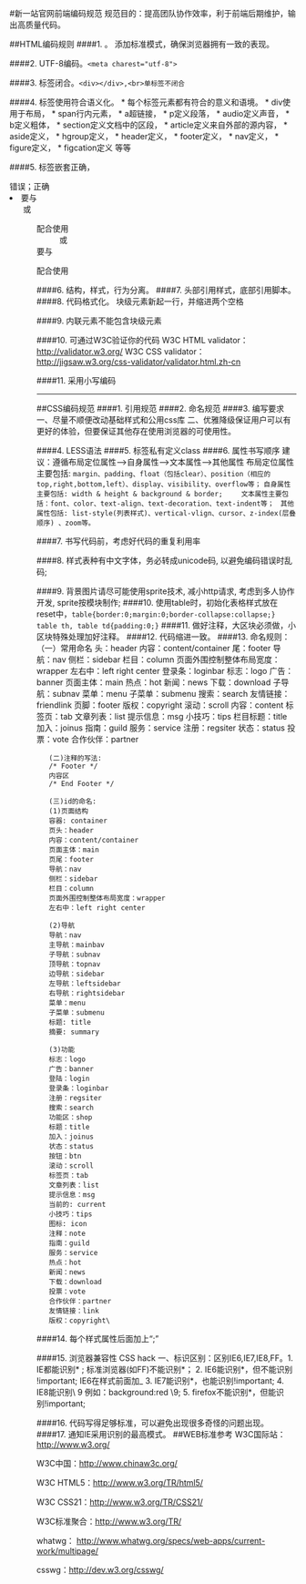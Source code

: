 #新一站官网前端编码规范
 规范目的：提高团队协作效率，利于前端后期维护，输出高质量代码。

##HTML编码规则
####1. <!DOCTYPE html>。
      添加标准模式，确保浏览器拥有一致的表现。
      
####2. UTF-8编码。`<meta charest="utf-8">`

####3. 标签闭合。`<div></div>,<br>单标签不闭合`

####4. 标签使用符合语义化。
      *  每个标签元素都有符合的意义和语境。
      *  div使用于布局，
      *  span行内元素，
      *  a超链接，
      *  p定义段落，
      *  audio定义声音，
      *  b定义粗体，
      *  section定义文档中的区段，
      *  article定义来自外部的源内容，
      *  aside定义，
      *  hgroup定义，
      *  header定义，
      *  footer定义，
      *  nav定义，
      *  figure定义，
      *  figcation定义 等等 
        
        
####5. 标签嵌套正确，
      <a><div></div></a>错误；<a><span></span></a>正确
      <li>要与<ul>或<ol>配合使用
      <dd>或<dt>要与<dl>配合使用
      
####6. 结构，样式，行为分离。
####7. 头部引用样式，底部引用脚本。
####8. 代码格式化。
      块级元素新起一行，并缩进两个空格
      
####9. 内联元素不能包含块级元素

####10. 可通过W3C验证你的代码
       W3C HTML validator：http://validator.w3.org/
       W3C CSS validator：http://jigsaw.w3.org/css-validator/validator.html.zh-cn
       
####11. 采用小写编码      

---

##CSS编码规范
####1. 引用规范
####2. 命名规范
####3. 编写要求
      一、尽量不顺便改动基础样式和公用css库
      二、优雅降级保证用户可以有更好的体验，但要保证其他存在使用浏览器的可使用性。

####4. LESS语法
####5. 标签私有定义class
####6. 属性书写顺序 
      建议：遵循布局定位属性–>自身属性–>文本属性–>其他属性
      布局定位属性主要包括: `margin、padding、float（包括clear）、position（相应的       top,right,bottom,left）、display、visibility、overflow等；`
      `自身属性主要包括: width & height & background & border;    `             `文本属性主要包括：font、color、text-align、text-decoration、text-indent等；`
     ` 其他属性包括: list-style(列表样式)、vertical-vlign、cursor、z-index(层叠顺序) 、zoom等。`
      
####7. 书写代码前，考虑好代码的重复利用率

####8. 样式表种有中文字体，务必转成unicode码, 以避免编码错误时乱码;

####9. 背景图片请尽可能使用sprite技术, 减小http请求, 考虑到多人协作开发, sprite按模块制作;
####10. 使用table时，初始化表格样式放在reset中，`table{border:0;margin:0;border-collapse:collapse;} table th, table td{padding:0;}`
####11. 做好注释，大区块必须做，小区块特殊处理加好注释。
####12. 代码缩进一致。
####13. 命名规则：
      （一）常用命名
       头：header
       内容：content/container
       尾：footer
       导航：nav
       侧栏：sidebar
       栏目：column
       页面外围控制整体布局宽度：wrapper
       左右中：left right center
       登录条：loginbar
       标志：logo
       广告：banner
       页面主体：main
       热点：hot
       新闻：news
       下载：download
       子导航：subnav
       菜单：menu
       子菜单：submenu
       搜索：search
       友情链接：friendlink
       页脚：footer
       版权：copyright
       滚动：scroll
       内容：content
       标签页：tab
       文章列表：list
       提示信息：msg
       小技巧：tips
       栏目标题：title
       加入：joinus
       指南：guild
       服务：service
       注册：regsiter
       状态：status
       投票：vote
       合作伙伴：partner
       
       (二)注释的写法:
       /* Footer */
       内容区
       /* End Footer */
       
       (三)id的命名:
       (1)页面结构
       容器: container
       页头：header
       内容：content/container
       页面主体：main
       页尾：footer
       导航：nav
       侧栏：sidebar
       栏目：column
       页面外围控制整体布局宽度：wrapper
       左右中：left right center
      
       (2)导航
       导航：nav
       主导航：mainbav
       子导航：subnav
       顶导航：topnav
       边导航：sidebar
       左导航：leftsidebar
       右导航：rightsidebar
       菜单：menu
       子菜单：submenu
       标题: title
       摘要: summary
      
       (3)功能
       标志：logo
       广告：banner
       登陆：login
       登录条：loginbar
       注册：regsiter
       搜索：search
       功能区：shop
       标题：title
       加入：joinus
       状态：status
       按钮：btn
       滚动：scroll
       标签页：tab
       文章列表：list
       提示信息：msg
       当前的: current
       小技巧：tips
       图标: icon
       注释：note
       指南：guild
       服务：service
       热点：hot
       新闻：news
       下载：download
       投票：vote
       合作伙伴：partner
       友情链接：link
       版权：copyright\

####14. 每个样式属性后面加上“;”

####15. 浏览器兼容性 CSS hack
       一、标识区别：区别IE6,IE7,IE8,FF。1. IE都能识别* ; 标准浏览器(如FF)不能识别*；
       2. IE6能识别*，但不能识别 !important; IE6在样式前面加_
       3. IE7能识别*，也能识别!important;
       4. IE8能识别\ 9 例如：background:red \9;
       5. firefox不能识别*，但能识别!important;
       
####16. 代码写得足够标准，可以避免出现很多奇怪的问题出现。
####17. 通知IE采用识别的最高模式。
       <meta http-equiv="X-UA-Compatible" content="IE=Edge">
##WEB标准参考
  W3C国际站：http://www.w3.org/
  
  W3C中国：http://www.chinaw3c.org/
  
  W3C HTML5：http://www.w3.org/TR/html5/
  
  W3C CSS21：http://www.w3.org/TR/CSS21/
  
  W3C标准聚合：http://www.w3.org/TR/
  
  whatwg：   http://www.whatwg.org/specs/web-apps/current-work/multipage/
  
  csswg：http://dev.w3.org/csswg/


